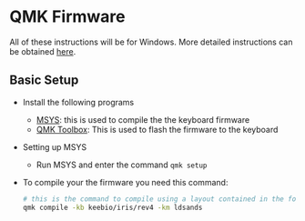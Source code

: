 # QMK Firmware

All of these instructions will be for Windows. More detailed instructions can be obtained [here](https://docs.qmk.fm/#/).

## Basic Setup

- Install the following programs
    - [MSYS](https://github.com/qmk/qmk_distro_msys/releases/latest): this is used to compile the the keyboard firmware
    - [QMK Toolbox](https://github.com/qmk/qmk_toolbox/releases): This is used to flash the firmware to the keyboard
- Setting up MSYS
    - Run MSYS and enter the command `qmk setup`
- To compile your the firmware you need this command:

    ```sh
    # this is the command to compile using a layout contained in the folder `ldsands`
    qmk compile -kb keebio/iris/rev4 -km ldsands
    ```
